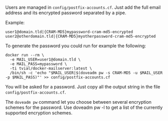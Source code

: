 Users are managed in `config/postfix-accounts.cf`.
Just add the full email address and its encrypted password separated by a pipe.

Example:

    user1@domain.tld|{CRAM-MD5}mypassword-cram-md5-encrypted
    user2@otherdomain.tld|{CRAM-MD5}myotherpassword-cram-md5-encrypted

To generate the password you could run for example the following:

    docker run --rm \
      -e MAIL_USER=user1@domain.tld \
      -e MAIL_PASS=mypassword \
      -ti tvial/docker-mailserver:latest \
      /bin/sh -c 'echo "$MAIL_USER|$(doveadm pw -s CRAM-MD5 -u $MAIL_USER -p $MAIL_PASS)"' >> config/postfix-accounts.cf

You will be asked for a password. Just copy all the output string in the file `config/postfix-accounts.cf`.

The `doveadm pw` command let you choose between several encryption schemes for the password.
Use doveadm pw -l to get a list of the currently supported encryption schemes.
